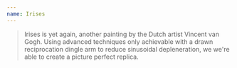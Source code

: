 ```yaml
---
name: Irises
---
```

> Irises is yet again, another painting by the Dutch artist Vincent van Gogh. Using advanced techniques only achievable with a drawn reciprocation dingle arm to reduce sinusoidal depleneration, we we're able to create a picture perfect replica.
